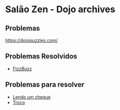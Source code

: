 # Salão Zen - Dojo archives

## Problemas

https://dojopuzzles.com/

## Problemas Resolvidos
- [FizzBuzz](https://dojopuzzles.com/problems/fizzbuzz/)

## Problemas para resolver
- [Lendo um cheque](https://dojopuzzles.com/problems/lendo-um-cheque/)
- [Troco](https://dojopuzzles.com/problems/troco/)